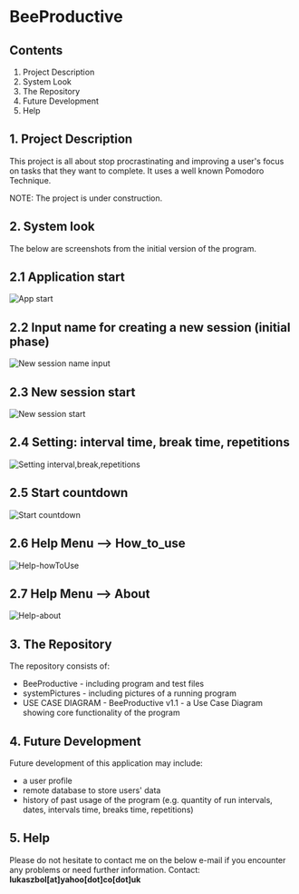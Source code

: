 # BeeProductive

## Contents

1. Project Description
2. System Look
3. The Repository
4. Future Development
5. Help


## 1. Project Description  
This project is all about stop procrastinating and improving a user's focus on tasks that they want to complete. It uses a well known Pomodoro Technique.

NOTE: The project is under construction.


## 2. System look  
The below are screenshots from the initial version of the program.

## 2.1 Application start
![App start](systemPictures/1-appStart.jpg)

## 2.2 Input name for creating a new session (initial phase)
![New session name input](systemPictures/2-newSessionNameInput.jpg)

## 2.3 New session start
![New session start](systemPictures/3-newSession.jpg)

## 2.4 Setting: interval time, break time, repetitions
![Setting interval,break,repetitions](systemPictures/4-settingIntervalBreakRepetitions.jpg)

## 2.5 Start countdown
![Start countdown](systemPictures/5-startCountdown.jpg)

## 2.6 Help Menu --> How_to_use
![Help-howToUse](systemPictures/6-helpHowToUse.jpg)

## 2.7 Help Menu --> About
![Help-about](systemPictures/7-helpAbout.jpg)


## 3. The Repository  
The repository consists of:
- BeeProductive - including program and test files
- systemPictures - including pictures of a running program
- USE CASE DIAGRAM - BeeProductive v1.1 - a Use Case Diagram showing core functionality of the program


## 4. Future Development 
Future development of this application may include:
- a user profile
- remote database to store users' data
- history of past usage of the program (e.g. quantity of run intervals, dates, intervals time, breaks time, repetitions)

## 5. Help  
Please do not hesitate to contact me on the below e-mail if you encounter any problems or need further information.
Contact: <b>lukaszbol[at]yahoo[dot]co[dot]uk</b>

